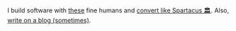 I build software with [these](https://serhant.com) fine humans and [convert like Spartacus 🏛️](https://github.com/qbunt/romans). Also, [write on a blog (sometimes)](https://qbunt.com).
